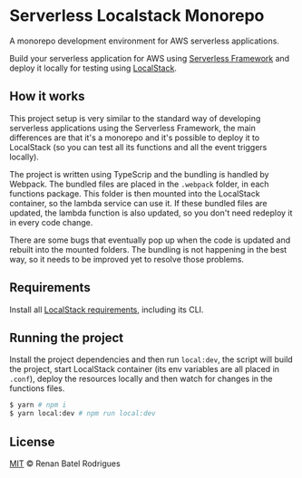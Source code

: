 # Serverless Localstack Monorepo

A monorepo development environment for AWS serverless applications.

Build your serverless application for AWS using [Serverless Framework](https://github.com/serverless/serverless) and deploy it locally for testing using [LocalStack](https://github.com/localstack/localstack).

## How it works

This project setup is very similar to the standard way of developing serverless applications using the Serverless Framework, the main differences are that it's a monorepo and it's possible to deploy it to LocalStack (so you can test all its functions and all the event triggers locally).

The project is written using TypeScrip and the bundling is handled by Webpack. The bundled files are placed in the `.webpack` folder, in each functions package. This folder is then mounted into the LocalStack container, so the lambda service can use it. If these bundled files are updated, the lambda function is also updated, so you don't need redeploy it in every code change.

There are some bugs that eventually pop up when the code is updated and rebuilt into the mounted folders. The bundling is not happening in the best way, so it needs to be improved yet to resolve those problems.

## Requirements

Install all [LocalStack requirements](https://github.com/localstack/localstack#requirements), including its CLI.

## Running the project

Install the project dependencies and then run `local:dev`, the script will build the project, start LocalStack container (its env variables are all placed in `.conf`), deploy the resources locally and then watch for changes in the functions files.

```sh
$ yarn # npm i
$ yarn local:dev # npm run local:dev
```

## License

[MIT](https://github.com/renanbatel/serverless-localstack-monorepo/blob/master/LICENCE) © Renan Batel Rodrigues
